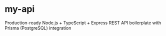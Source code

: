 # my-api
Production-ready Node.js + TypeScript + Express REST API boilerplate with Prisma (PostgreSQL) integration
